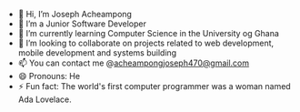 - 👋 Hi, I’m Joseph Acheampong
- 👀 I’m a Junior Software Developer
- 🌱 I’m currently learning Computer Science in the University og Ghana
- 💞️ I’m looking to collaborate on projects related to web development, mobile development and systems building
- 📫 You can contact me @acheampongjoseph470@gmail.com
- 😄 Pronouns: He
- ⚡ Fun fact: The world's first computer programmer was a woman named Ada Lovelace.

<!---
Joeboy77/Joeboy77 is a ✨ special ✨ repository because its `README.md` (this file) appears on your GitHub profile.
You can click the Preview link to take a look at your changes.
--->
